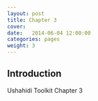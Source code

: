 ```yaml
---
layout: post
title: Chapter 3
cover: 
date:   2014-06-04 12:00:00
categories: pages
weight: 3
---
```


## Introduction

Ushahidi Toolkit Chapter 3



